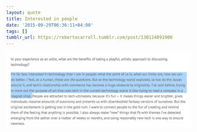 ```yaml
---
layout: quote
title: Interested in people
date: '2015-09-29T06:36:11+04:00'
tags: []
tumblr_url: https://robertocarroll.tumblr.com/post/130124891900
---
```

<img src="/images/quotes/tumblr_nvfpgbHJfe1u0ytjpo1_1280.png"/>
